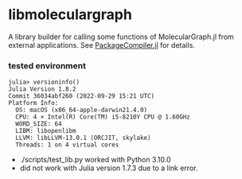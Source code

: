 
libmoleculargraph
===================================================

A library builder for calling some functions of MolecularGraph.jl from external applications. See [PackageCompiler.jl](https://github.com/JuliaLang/PackageCompiler.jl) for details.

### tested environment

```
julia> versioninfo()
Julia Version 1.8.2
Commit 36034abf260 (2022-09-29 15:21 UTC)
Platform Info:
  OS: macOS (x86_64-apple-darwin21.4.0)
  CPU: 4 × Intel(R) Core(TM) i5-8210Y CPU @ 1.60GHz
  WORD_SIZE: 64
  LIBM: libopenlibm
  LLVM: libLLVM-13.0.1 (ORCJIT, skylake)
  Threads: 1 on 4 virtual cores
```

- ./scripts/test_lib.py worked with Python 3.10.0
- did not work with Julia version 1.7.3 due to a link error.